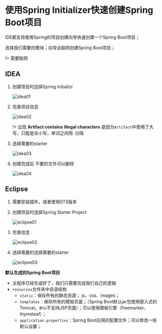 # 使用Spring Initializer快速创建Spring Boot项目

IDE都支持使用Spring的项目创建向导快速创建一个Spring Boot项目；

选择我们需要的模块；向导会联网创建Spring Boot项目；

!> 需要联网

## IDEA

1. 创建项目时选择Spring Initializr

   ![idea01](https://cdn.static.note.zzrfdsn.cn/images/springboot/assets/1573639771931.png)

   

2. 完善项目信息

   ![idea02](https://cdn.static.note.zzrfdsn.cn/images/springboot/assets/1573639923504.png)

   !> 出现 **Artifact contains illegal characters** 是因为`Artifact`中使用了大写，只能是全小写，单词之间用`-`分隔

3. 选择需要的starter

   ![idea03](https://cdn.static.note.zzrfdsn.cn/images/springboot/assets/1573640773365.png)

4. 创建完成后 不要的文件可以删除

   ![idea04](https://cdn.static.note.zzrfdsn.cn/images/springboot/assets/1573641023432.png)





## Eclipse

1. 需要安装插件，或者使用STS版本

2. 创建项目时选择Spring Starter Project

   ![eclipse01](https://cdn.static.note.zzrfdsn.cn/images/springboot/assets/1573643167357.png)

3. 完善信息

   ![eclipse02](https://cdn.static.note.zzrfdsn.cn/images/springboot/assets/1573643396117.png)

4. 选择需要的选择需要的starter

   ![eclipse03](https://cdn.static.note.zzrfdsn.cn/images/springboot/assets/1573643505863.png)





**默认生成的Spring Boot项目**

- 主程序已经生成好了，我们只需要完成我们自己的逻辑
- `resources`文件夹中目录结构
  - `static`：保存所有的静态资源； js、css、images；
  - `templates`：保存所有的模板页面；（Spring Boot默认jar包使用嵌入式的Tomcat，`默认`不支持JSP页面）；可以使用模板引擎（freemarker、thymeleaf）；
  - `application.properties`：Spring Boot应用的配置文件；可以修改一些默认设置；

